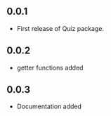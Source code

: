 ## 0.0.1

* First release of Quiz package.

## 0.0.2

* getter functions added

## 0.0.3

* Documentation added
